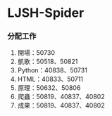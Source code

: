 # LJSH-Spider

### 分配工作
1. 開場：50730
2. 凱歌：50518、50821
3. Python：40838、50731
4. HTML：40833、50711
5. 原理：50632、50806
6. 爬蟲：50819、40837、40802
7. 成果：50819、40837、40802
